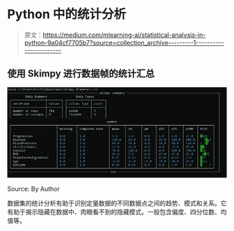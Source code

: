 # Python 中的统计分析

> 原文：<https://medium.com/mlearning-ai/statistical-analysis-in-python-9a04cf7705b7?source=collection_archive---------1----------------------->

## 使用 Skimpy 进行数据帧的统计汇总

![](img/2409b5ea3e8b5347dd451df7f10b85c5.png)

Source: By Author

数据集的统计分析有助于识别定量数据的不同数据点之间的趋势、模式和关系。它有助于揭示隐藏在数据中、肉眼看不到的隐藏模式。一般包含偏度、四分位数、均值等。
